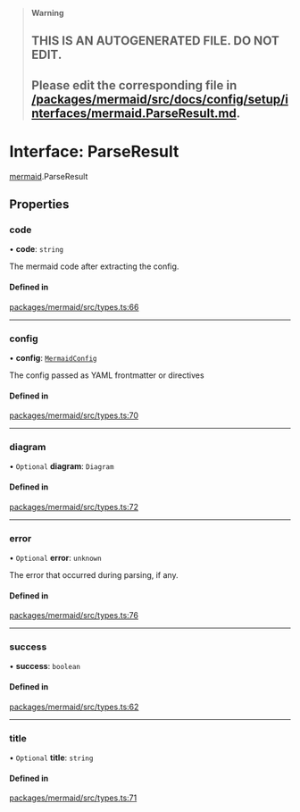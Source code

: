 > **Warning**
>
> ## THIS IS AN AUTOGENERATED FILE. DO NOT EDIT.
>
> ## Please edit the corresponding file in [/packages/mermaid/src/docs/config/setup/interfaces/mermaid.ParseResult.md](../../../../packages/mermaid/src/docs/config/setup/interfaces/mermaid.ParseResult.md).

# Interface: ParseResult

[mermaid](../modules/mermaid.md).ParseResult

## Properties

### code

• **code**: `string`

The mermaid code after extracting the config.

#### Defined in

[packages/mermaid/src/types.ts:66](https://github.com/mermaid-js/mermaid/blob/master/packages/mermaid/src/types.ts#L66)

---

### config

• **config**: [`MermaidConfig`](mermaid.MermaidConfig.md)

The config passed as YAML frontmatter or directives

#### Defined in

[packages/mermaid/src/types.ts:70](https://github.com/mermaid-js/mermaid/blob/master/packages/mermaid/src/types.ts#L70)

---

### diagram

• `Optional` **diagram**: `Diagram`

#### Defined in

[packages/mermaid/src/types.ts:72](https://github.com/mermaid-js/mermaid/blob/master/packages/mermaid/src/types.ts#L72)

---

### error

• `Optional` **error**: `unknown`

The error that occurred during parsing, if any.

#### Defined in

[packages/mermaid/src/types.ts:76](https://github.com/mermaid-js/mermaid/blob/master/packages/mermaid/src/types.ts#L76)

---

### success

• **success**: `boolean`

#### Defined in

[packages/mermaid/src/types.ts:62](https://github.com/mermaid-js/mermaid/blob/master/packages/mermaid/src/types.ts#L62)

---

### title

• `Optional` **title**: `string`

#### Defined in

[packages/mermaid/src/types.ts:71](https://github.com/mermaid-js/mermaid/blob/master/packages/mermaid/src/types.ts#L71)
